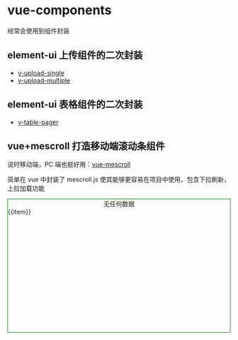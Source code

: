 # vue-components

经常会使用到组件封装

## element-ui 上传组件的二次封装

- [v-upload-single](./element-ui-upload.md#单选上传)
- [v-upload-multiple](./element-ui-upload.md#多选上传)

## element-ui 表格组件的二次封装

- [v-table-pager](./element-ui-table.md)

## vue+mescroll 打造移动端滚动条组件

说时移动端，PC 端也挺好用：[vue-mescroll](./vue-mescroll.md)

简单在 vue 中封装了 mescroll.js 使其能够更容易在项目中使用，包含下拉刷新，上拉加载功能

<div style="height:300px;border:1px solid green;">
  <v-scroll-full ref="myscrollfull"  @load="loadData">
    <div slot="empty" style="text-align:center">无任何数据</div>
    <div v-for="(item,index) in list" :key="index">
    {{item}}
    </div>
  </v-scroll-full>
</div>

<script>
export default {
  data () {
    return {
      list: []
    }
  },
  methods:{
      loadData(pageIndex){
        setTimeout(()=>{
            if(pageIndex==1)this.list=[]
            for(var i=0;i<20;i++){
                this.list.push(pageIndex+'_'+i)
            }
            this.$refs.myscrollfull.endByPage(this.list.length,3)
        },1000)
      }
  }
}
</script>
